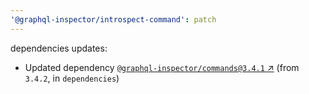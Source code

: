 ```yaml
---
'@graphql-inspector/introspect-command': patch
---
```

dependencies updates:
  - Updated dependency [`@graphql-inspector/commands@3.4.1`
    ↗︎](https://www.npmjs.com/package/@graphql-inspector/commands/v/3.4.1) (from `3.4.2`, in
    `dependencies`)
